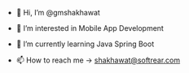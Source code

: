 - 👋 Hi, I’m @gmshakhawat
- 👀 I’m interested in Mobile App Development
- 🌱 I’m currently learning Java Spring Boot

- 📫 How to reach me -> shakhawat@softrear.com


